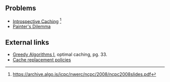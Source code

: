 ## Problems
- [Introspective Caching](https://open.kattis.com/problems/caching) [^1]
- [Painter's Dilemma](https://www.hackerrank.com/contests/ieeextreme-challenges/challenges/painters-dilemma)

## External links
- [Greedy Algorithms I](http://www.cs.princeton.edu/~wayne/kleinberg-tardos/pdf/04GreedyAlgorithmsI.pdf), optimal caching, pg. 33.
- [Cache replacement policies](https://en.wikipedia.org/wiki/Cache_replacement_policies)

[^1]: <https://archive.algo.is/icpc/nwerc/ncpc/2008/ncpc2008slides.pdf>
